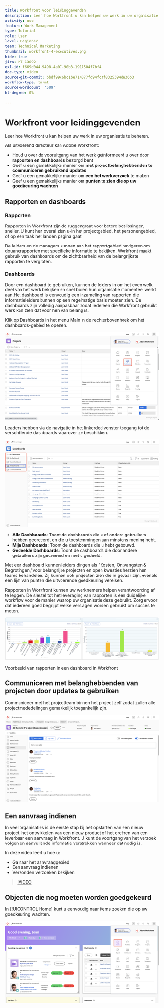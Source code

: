 ```yaml
---
title: Workfront voor leidinggevenden
description: Leer hoe Workfront u kan helpen uw werk in uw organisatie te beheren.
activity: use
feature: Work Management
type: Tutorial
role: User
level: Beginner
team: Technical Marketing
thumbnail: workfront-4-executives.png
hide: true
jira: KT-13892
exl-id: f669d044-9498-4a07-90b3-1917504f7bf4
doc-type: video
source-git-commit: bbdf99c6bc1be714077fd94fc3f8325394de36b3
workflow-type: tm+mt
source-wordcount: '509'
ht-degree: 0%

---
```


# Workfront voor leidinggevenden

Leer hoe Workfront u kan helpen uw werk in uw organisatie te beheren.

Als uitvoerend directeur kan Adobe Workfront:

* Houd u over de vooruitgang van het werk geïnformeerd u over door **rapporten en dashboards** bezorgd bent
* Geef u een gemakkelijke manier om **met projectbelanghebbenden te communiceren gebruikend updates**
* Geef u een gemakkelijke manier om **een het werkverzoek** te maken
* Geef u een gemakkelijke manier om **punten te zien die op uw goedkeuring wachten**

## Rapporten en dashboards

### Rapporten

Rapporten in Workfront zijn de ruggengraat voor betere beslissingen, sneller. U kunt hen overal zien u-in het projectgebied, het personengebied, of op een taak het landen pagina gaat.

De leiders en de managers kunnen aan het rapportgebied navigeren om douanerapporten met specifieke informatie te bekijken. Workfront maakt gebruik van dashboards om de zichtbaarheid van de belangrijkste rapporten te vergroten.

### Dashboards

Door een dashboard te gebruiken, kunnen de leiders in om het even welk deel van het werk bekijken en snel boren hun organisatie momenteel werkt aan.Het dashboard is eenvoudig een inzameling van rapporten die informatieleiders kunnen op een regelmatige basis moeten zien. De dashboards zijn volledig aanpasbaar zodat iedereen die Workfront gebruikt werk kan zien dat voor hen van belang is.

Klik op Dashboards in het menu Main in de rechterbovenhoek om het dashboards-gebied te openen.

![&#x200B; een beeld van de optie van Dashboards in het belangrijkste menu &#x200B;](assets/workfront-4-executives-1.png)

Leaders hebben via de navigatie in het linkerdeelvenster toegang tot de verschillende dashboards waarover ze beschikken.

![&#x200B; een beeld van de pagina van Dashboards &#x200B;](assets/workfront-4-executives-2.png)

* **Alle Dashboards**: Toont de dashboards die u of andere gebruikers hebben gecreeerd, en die u toestemmingen aan minstens mening hebt.
* **Mijn Dashboards**: Toont de dashboards die u hebt gebouwd.
* **Gedeelde Dashboards**: Toont de dashboards die door andere gebruikers zijn gecreeerd en met u gedeeld.

Met een dashboard kunnen leiders dingen als &quot;Kosten, Ontvangsten &amp; Begrotingen,&quot;voor belangrijke projecten en open kwesties herzien hun teams behandelen. Zij kunnen ook projecten zien die in gevaar zijn, evenals een lijst van punten die uitvoerende goedkeuring vereisen.

Rapporten in Workfront kunnen uw werknemers helpen verantwoording af te leggen. De sleutel tot het leveraging van rapporten is een duidelijke workflow voor de manier waarop uw organisatie deze gebruikt. Zorg ervoor dat iedereen goed begrijpt welke verslagen worden gebruikt om succes te meten.

![&#x200B; Voorbeeld van rapporten in een Dashboard in Workfront &#x200B;](assets/workfront-4-executives-3.png)

Voorbeeld van rapporten in een dashboard in Workfront

## Communiceren met belanghebbenden van projecten door updates te gebruiken

Communiceer met het projectteam binnen het project zelf zodat zullen alle projectmededelingen gemakkelijk toegankelijk zijn.

![&#x200B; een beeld van de pagina van Updates &#x200B;](assets/workfront-4-executives-4.png)


## Een aanvraag indienen

In veel organisaties is de eerste stap bij het opstarten van een nieuw project, het ontwikkelen van een nieuw product of het creëren van een leverbaar een aanvraag in Workfront. U kunt de voortgang van het verzoek volgen en aanvullende informatie verstrekken wanneer dat nodig is.

In deze video leert u hoe u:

* Ga naar het aanvraaggebied
* Een aanvraag indienen
* Verzonden verzoeken bekijken

>[!VIDEO](https://video.tv.adobe.com/v/3470908/?quality=12&learn=on&enablevpops=1&captions=dut)

## Objecten die nog moeten worden goedgekeurd

In [!UICONTROL Home] kunt u eenvoudig naar items zoeken die op uw goedkeuring wachten.

![&#x200B; een beeld van de Homepage &#x200B;](assets/workfront-4-executives-5.png)

